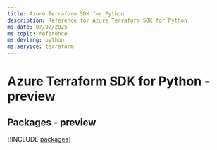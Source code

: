 ```yaml
---
title: Azure Terraform SDK for Python
description: Reference for Azure Terraform SDK for Python
ms.date: 07/07/2025
ms.topic: reference
ms.devlang: python
ms.service: terraform
---
```

# Azure Terraform SDK for Python - preview
## Packages - preview
[!INCLUDE [packages](terraform-index.md)]